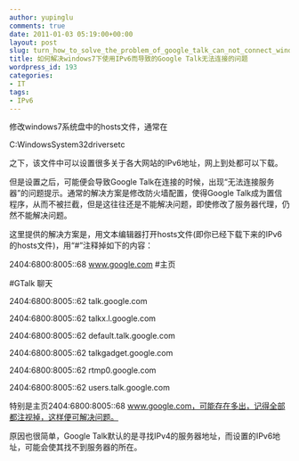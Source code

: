 ```yaml
---
author: yupinglu
comments: true
date: 2011-01-03 05:19:00+00:00
layout: post
slug: turn_how_to_solve_the_problem_of_google_talk_can_not_connect_windows7_under_ipv6_caused
title: 如何解决windows7下使用IPv6而导致的Google Talk无法连接的问题
wordpress_id: 193
categories:
- IT
tags:
- IPv6
---
```


修改windows7系统盘中的hosts文件，通常在

C:WindowsSystem32driversetc

之下，该文件中可以设置很多关于各大网站的IPv6地址，网上到处都可以下载。

但是设置之后，可能便会导致Google Talk在连接的时候，出现“无法连接服务器”的问题提示。通常的解决方案是修改防火墙配置，使得Google Talk成为置信程序，从而不被拦截，但是这往往还是不能解决问题，即使修改了服务器代理，仍然不能解决问题。

这里提供的解决方案是，用文本编辑器打开hosts文件(即你已经下载下来的IPv6的hosts文件)，用“#”注释掉如下的内容：

2404:6800:8005::68 www.google.com #主页

#GTalk 聊天

2404:6800:8005::62 talk.google.com

2404:6800:8005::62 talkx.l.google.com

2404:6800:8005::62 default.talk.google.com

2404:6800:8005::62 talkgadget.google.com

2404:6800:8005::62 rtmp0.google.com

2404:6800:8005::62 users.talk.google.com

特别是主页2404:6800:8005::68 www.google.com，可能存在多出，记得全部都注视掉，这样便可解决问题。

原因也很简单，Google Talk默认的是寻找IPv4的服务器地址，而设置的IPv6地址，可能会使其找不到服务器的所在。
